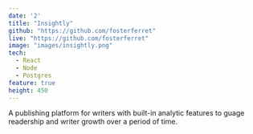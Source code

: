 ```yaml
---
date: '2'
title: "Insightly"
github: "https://github.com/fosterferret"
live: "https://github.com/fosterferret"
image: "images/insightly.png"
tech:
  - React
  - Node
  - Postgres
feature: true
height: 450
---
```


A publishing platform for writers with built-in analytic features to guage readership and writer growth over a period of time.
